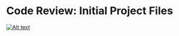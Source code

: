 # Code Review: Initial Project Files
[![Alt text](https://img.youtube.com/vi/VID/0.jpg)](https://www.youtube.com/watch?v=VID)
